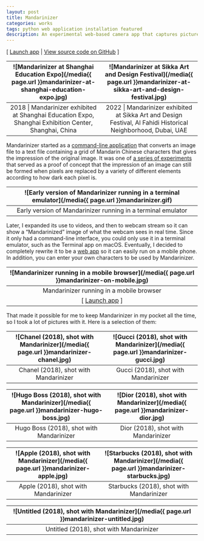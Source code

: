 ```yaml
---
layout: post
title: Mandarinizer
categories: works
tags: python web application installation featured
description: An experimental web-based camera app that captures pictures in the form of pixel art consisting of Mandarin Chinese characters.
---
```


[ [Launch app](https://jackbdu.com/mandarinizer/) \| [View source code on GitHub](https://github.com/jackbdu/mandarinizer/tree/gh-pages) ]
<!--more-->

![Mandarinizer at Shanghai Education Expo](/media{{ page.url }}mandarinizer-at-shanghai-education-expo.jpg) | ![Mandarinizer at Sikka Art and Design Festival](/media{{ page.url }}mandarinizer-at-sikka-art-and-design-festival.jpg) |
:----------: | :----------: |
2018 \| Mandarinizer exhibited at Shanghai Education Expo, Shanghai Exhibition Center, Shanghai, China | 2022 \| Mandarinizer exhibited at Sikka Art and Design Festival, Al Fahidi Historical Neighborhood, Dubai, UAE |

Mandarinizer started as a [command-line application](https://github.com/jackbdu/mandarinizer) that converts an image file to a text file containing a grid of Mandarin Chinese characters that gives the impression of the original image. It was one of [a series of experiments](/works/shirkys-eye/) that served as a proof of concept that the impression of an image can still be formed when pixels are replaced by a variety of different elements according to how dark each pixel is.

![Early version of Mandarinizer running in a terminal emulator](/media{{ page.url }}mandarinizer.gif) |
:----------: |
Early version of Mandarinizer running in a terminal emulator |

Later, I expanded its use to videos, and then to webcam stream so it can show a “Mandarinized” image of what the webcam sees in real time. Since it only had a command-line interface, you could only use it in a terminal emulator, such as the Terminal app on macOS. Eventually, I decided to completely rewrite it to be a [web app](https://github.com/jackbdu/mandarinizer/tree/gh-pages) so it can easily run on a mobile phone. In addition, you can enter your own characters to be used
by Mandarinizer.

![Mandarinizer running in a mobile browser](/media{{ page.url }}mandarinizer-on-mobile.jpg) |
:----------: |
Mandarinizer running in a mobile browser |
[ [Launch app](https://jackbdu.com/mandarinizer/) ] |

That made it possible for me to keep Mandarinizer in my pocket all the time, so I took a lot of pictures with it. Here is a selection of them:

![Chanel (2018), shot with Mandarinizer](/media{{ page.url }}mandarinizer-chanel.jpg) | ![Gucci (2018), shot with Mandarinizer](/media{{ page.url }}mandarinizer-gucci.jpg) |
:----------: | :----------: |
Chanel (2018), shot with Mandarinizer | Gucci (2018), shot with Mandarinizer |

![Hugo Boss (2018), shot with Mandarinizer](/media{{ page.url }}mandarinizer-hugo-boss.jpg) | ![Dior (2018), shot with Mandarinizer](/media{{ page.url }}mandarinizer-dior.jpg) |
:----------: | :----------: |
Hugo Boss (2018), shot with Mandarinizer | Dior (2018), shot with Mandarinizer |

![Apple (2018), shot with Mandarinizer](/media{{ page.url }}mandarinizer-apple.jpg) | ![Starbucks (2018), shot with Mandarinizer](/media{{ page.url }}mandarinizer-starbucks.jpg) |
:----------: | :----------: |
Apple (2018), shot with Mandarinizer | Starbucks (2018), shot with Mandarinizer |

![Untitled (2018), shot with Mandarinizer](/media{{ page.url }}mandarinizer-untitled.jpg) |
:----------: |
Untitled (2018), shot with Mandarinizer |
